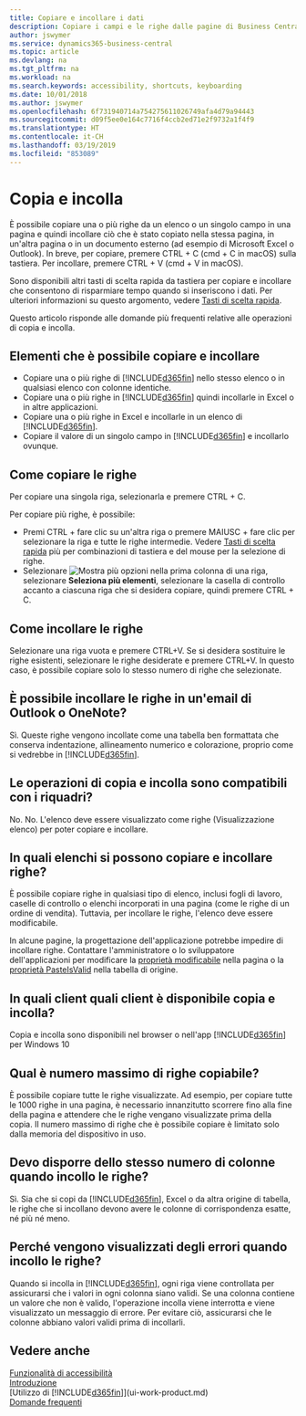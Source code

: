 ```yaml
---
title: Copiare e incollare i dati
description: Copiare i campi e le righe dalle pagine di Business Central e incollarli in un'altra posizione.
author: jswymer
ms.service: dynamics365-business-central
ms.topic: article
ms.devlang: na
ms.tgt_pltfrm: na
ms.workload: na
ms.search.keywords: accessibility, shortcuts, keyboarding
ms.date: 10/01/2018
ms.author: jswymer
ms.openlocfilehash: 6f731940714a754275611026749afa4d79a94443
ms.sourcegitcommit: d09f5ee0e164c7716f4ccb2ed71e2f9732a1f4f9
ms.translationtype: HT
ms.contentlocale: it-CH
ms.lasthandoff: 03/19/2019
ms.locfileid: "853089"
---
```

# <a name="copying-and-pasting"></a>Copia e incolla
È possibile copiare una o più righe da un elenco o un singolo campo in una pagina e quindi incollare ciò che è stato copiato nella stessa pagina, in un'altra pagina o in un documento esterno (ad esempio di Microsoft Excel o Outlook). In breve, per copiare, premere CTRL + C (cmd + C in macOS) sulla tastiera. Per incollare, premere CTRL + V (cmd + V in macOS).

Sono disponibili altri tasti di scelta rapida da tastiera per copiare e incollare che consentono di risparmiare tempo quando si inseriscono i dati. Per ulteriori informazioni su questo argomento, vedere [Tasti di scelta rapida](keyboard-shortcuts.md#CopyRows).

Questo articolo risponde alle domande più frequenti relative alle operazioni di copia e incolla.  

## <a name="what-can-i-copy-and-paste"></a>Elementi che è possibile copiare e incollare
-   Copiare una o più righe di [!INCLUDE[d365fin](includes/d365fin_md.md)] nello stesso elenco o in qualsiasi elenco con colonne identiche.
-   Copiare una o più righe in [!INCLUDE[d365fin](includes/d365fin_md.md)] quindi incollarle in Excel o in altre applicazioni.
-   Copiare una o più righe in Excel e incollarle in un elenco di [!INCLUDE[d365fin](includes/d365fin_md.md)].
-   Copiare il valore di un singolo campo in [!INCLUDE[d365fin](includes/d365fin_md.md)] e incollarlo ovunque.

## <a name="how-do-i-copy-rows"></a>Come copiare le righe
Per copiare una singola riga, selezionarla e premere CTRL + C.

Per copiare più righe, è possibile:
-   Premi CTRL + fare clic su un'altra riga o premere MAIUSC + fare clic per selezionare la riga e tutte le righe intermedie. Vedere [Tasti di scelta rapida](keyboard-shortcuts.md#CopyRows) più per combinazioni di tastiera e del mouse per la selezione di righe.
-   Selezionare ![Mostra più opzioni](media/show-more-options-icon.png "Icona Mostra più opzioni") nella prima colonna di una riga, selezionare **Seleziona più elementi**, selezionare la casella di controllo accanto a ciascuna riga che si desidera copiare, quindi premere CTRL + C.

## <a name="how-do-i-paste-rows"></a>Come incollare le righe
Selezionare una riga vuota e premere CTRL+V. Se si desidera sostituire le righe esistenti, selezionare le righe desiderate e premere CTRL+V. In questo caso, è possibile copiare solo lo stesso numero di righe che selezionate.

<!-- Rows are pasted directly where your cursor is located. If you paste into an empty line, any existing subsequent lines will be moved after the pasted lines. If you paste into an existing line or lines, this will be overwritten.-->

## <a name="can-i-paste-rows-into-an-outlook-email-or-onenote"></a>È possibile incollare le righe in un'email di Outlook o OneNote?
Sì. Queste righe vengono incollate come una tabella ben formattata che conserva indentazione, allineamento numerico e colorazione, proprio come si vedrebbe in [!INCLUDE[d365fin](includes/d365fin_md.md)].

## <a name="does-copy-and-paste-work-with-tiles"></a>Le operazioni di copia e incolla sono compatibili con i riquadri?
No. No. L'elenco deve essere visualizzato come righe (Visualizzazione elenco) per poter copiare e incollare.

## <a name="in-which-lists-can-i-copy-and-paste-rows"></a>In quali elenchi si possono copiare e incollare righe?
È possibile copiare righe in qualsiasi tipo di elenco, inclusi fogli di lavoro, caselle di controllo o elenchi incorporati in una pagina (come le righe di un ordine di vendita). Tuttavia, per incollare le righe, l'elenco deve essere modificabile.

In alcune pagine, la progettazione dell'applicazione potrebbe impedire di incollare righe. Contattare l'amministratore o lo sviluppatore dell'applicazioni per modificare la [proprietà modificabile](https://docs.microsoft.com/en-us/dynamics365/business-central/dev-itpro/developer/properties/devenv-editable-property) nella pagina o la [proprietà PasteIsValid](https://docs.microsoft.com/en-us/dynamics365/business-central/dev-itpro/developer/properties/devenv-pasteisvalid-property) nella tabella di origine.

## <a name="on-which-clients-is-copy-and-paste-available"></a>In quali client quali client è disponibile copia e incolla?
Copia e incolla sono disponibili nel browser o nell'app [!INCLUDE[d365fin](includes/d365fin_md.md)] per Windows 10

## <a name="what-is-the-maximum-number-of-rows-that-can-be-copied"></a>Qual è numero massimo di righe copiabile?
È possibile copiare tutte le righe visualizzate. Ad esempio, per copiare tutte le 1000 righe in una pagina, è necessario innanzitutto scorrere fino alla fine della pagina e attendere che le righe vengano visualizzate prima della copia. Il numero massimo di righe che è possibile copiare è limitato solo dalla memoria del dispositivo in uso.

## <a name="must-i-have-the-exact-same-number-of-columns-when-pasting-rows"></a>Devo disporre dello stesso numero di colonne quando incollo le righe?
Sì. Sia che si copi da [!INCLUDE[d365fin](includes/d365fin_md.md)], Excel o da altra origine di tabella, le righe che si incollano devono avere le colonne di corrispondenza esatte, né più né meno.

## <a name="why-do-i-get-errors-when-pasting-rows"></a>Perché vengono visualizzati degli errori quando incollo le righe?
Quando si incolla in [!INCLUDE[d365fin](includes/d365fin_md.md)], ogni riga viene controllata per assicurarsi che i valori in ogni colonna siano validi. Se una colonna contiene un valore che non è valido, l'operazione incolla viene interrotta e viene visualizzato un messaggio di errore. Per evitare ciò, assicurarsi che le colonne abbiano valori validi prima di incollarli.


## <a name="see-also"></a>Vedere anche
[Funzionalità di accessibilità](ui-accessibility.md)  
[Introduzione](product-get-started.md)  
[Utilizzo di [!INCLUDE[d365fin](includes/d365fin_md.md)]](ui-work-product.md)  
[Domande frequenti](across-faq.md)  
